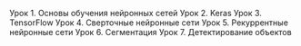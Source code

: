 Урок 1. Основы обучения нейронных сетей
Урок 2. Keras
Урок 3. TensorFlow
Урок 4. Сверточные нейронные сети
Урок 5. Рекуррентные нейронные сети
Урок 6. Сегментация
Урок 7. Детектирование объектов

